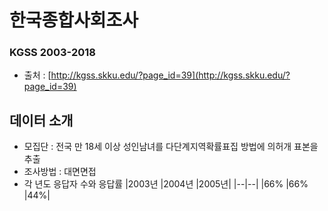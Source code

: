 # 한국종합사회조사
### KGSS 2003-2018
* 출처  : [http://kgss.skku.edu/?page_id=39](http://kgss.skku.edu/?page_id=39)

## 데이터 소개
* 모집단 : 전국 만 18세 이상 성인남녀를 다단계지역확률표집 방법에 의허개 표본을 추출
* 조사방법 : 대면면접
* 각 년도 응답자 수와 응답률
|2003년  |2004년 |2005년|
|--|--|
|66%  |66%  |44%|




<!--stackedit_data:
eyJoaXN0b3J5IjpbMTEzOTAyNzIzMl19
-->